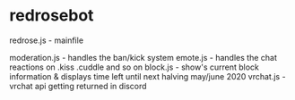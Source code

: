 # redrosebot

redrose.js - mainfile

moderation.js - handles the ban/kick system
emote.js - handles the chat reactions on .kiss .cuddle and so on
block.js - show's current block information & displays time left until next halving may/june 2020
vrchat.js - vrchat api getting returned in discord

